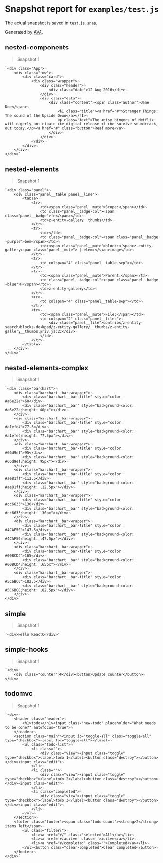 # Snapshot report for `examples/test.js`

The actual snapshot is saved in `test.js.snap`.

Generated by [AVA](https://ava.li).

## nested-components

> Snapshot 1

    `<div class="App">␊
        <div class="row">␊
            <div class="card">␊
                <div class="wrapper">␊
                    <div class="header">␊
                        <div class="date">12 Aug 2016</div>␊
                    </div>␊
                    <div class="data">␊
                        <div class="content"><span class="author">Jane Doe</span>␊
                            <h1 class="title"><a href="#">Stranger Things: The sound of the Upside Down</a></h1>␊
                            <p class="text">The antsy bingers of Netflix will eagerly anticipate the digital release of the Survive soundtrack, out today.</p><a href="#" class="button">Read more</a>␊
                        </div>␊
                    </div>␊
                </div>␊
            </div>␊
        </div>␊
    </div>`

## nested-elements

> Snapshot 1

    `<div class="panel">␊
        <div class="panel__table panel__line">␊
            <table>␊
                <tr>␊
                    <td><span class="panel__mute">Scope:</span></td>␊
                    <td class="panel__badge-col"><span class="panel__badge">fn</span></td>␊
                    <td>z-entity-gallery__thumbs</td>␊
                </tr>␊
                <tr>␊
                    <td></td>␊
                    <td class="panel__badge-col"><span class="panel__badge -purple">bem</span></td>␊
                    <td><span class="panel__mute">block:</span>z-entity-gallery<span class="panel__mute"> | elem:</span>image</td>␊
                </tr>␊
                <tr>␊
                    <td colspan="4" class="panel__table-sep"></td>␊
                </tr>␊
                <tr>␊
                    <td><span class="panel__mute">Parent:</span></td>␊
                    <td class="panel__badge-col"><span class="panel__badge -blue">P</span></td>␊
                    <td>z-entity-gallery</td>␊
                </tr>␊
                <tr>␊
                    <td colspan="4" class="panel__table-sep"></td>␊
                </tr>␊
                <tr>␊
                    <td><span class="panel__mute">File:</span></td>␊
                    <td colspan="2" class="panel__files">␊
                        <div class="panel__file">contribs/z-entity-search/blocks-deskpad/z-entity-gallery/__thumbs/z-entity-gallery__thumbs.priv.js:22</div>␊
                    </td>␊
                </tr>␊
            </table>␊
        </div>␊
    </div>`

## nested-elements-complex

> Snapshot 1

    `<div class="barchart">␊
        <div class="barchart__bar-wrapper">␊
            <div class="barchart__bar-title" style="color: #a6e22e">60</div>␊
            <div class="barchart__bar" style="background-color: #a6e22e;height: 60px"></div>␊
        </div>␊
        <div class="barchart__bar-wrapper">␊
            <div class="barchart__bar-title" style="color: #a1efe4">77.5</div>␊
            <div class="barchart__bar" style="background-color: #a1efe4;height: 77.5px"></div>␊
        </div>␊
        <div class="barchart__bar-wrapper">␊
            <div class="barchart__bar-title" style="color: #66d9ef">95</div>␊
            <div class="barchart__bar" style="background-color: #66d9ef;height: 95px"></div>␊
        </div>␊
        <div class="barchart__bar-wrapper">␊
            <div class="barchart__bar-title" style="color: #ae81ff">112.5</div>␊
            <div class="barchart__bar" style="background-color: #ae81ff;height: 112.5px"></div>␊
        </div>␊
        <div class="barchart__bar-wrapper">␊
            <div class="barchart__bar-title" style="color: #cc6633">130</div>␊
            <div class="barchart__bar" style="background-color: #cc6633;height: 130px"></div>␊
        </div>␊
        <div class="barchart__bar-wrapper">␊
            <div class="barchart__bar-title" style="color: #4CAF50">147.5</div>␊
            <div class="barchart__bar" style="background-color: #4CAF50;height: 147.5px"></div>␊
        </div>␊
        <div class="barchart__bar-wrapper">␊
            <div class="barchart__bar-title" style="color: #00BCD4">165</div>␊
            <div class="barchart__bar" style="background-color: #00BCD4;height: 165px"></div>␊
        </div>␊
        <div class="barchart__bar-wrapper">␊
            <div class="barchart__bar-title" style="color: #5C6BC0">182.5</div>␊
            <div class="barchart__bar" style="background-color: #5C6BC0;height: 182.5px"></div>␊
        </div>␊
    </div>`

## simple

> Snapshot 1

    '<div>Hello ReactC</div>'

## simple-hooks

> Snapshot 1

    `<div>␊
        <div class="counter">0</div><button>Update counter</button>␊
    </div>

## todomvc

> Snapshot 1

    `<div>␊
        <header class="header">␊
            <h1>todos</h1><input class="new-todo" placeholder="What needs to be done?" autofocus="true">␊
        </header>␊
        <section class="main"><input id="toggle-all" class="toggle-all" type="checkbox"><label for="toggle-all"></label>␊
            <ul class="todo-list">␊
                <li class="">␊
                    <div class="view"><input class="toggle" type="checkbox"><label>todo 1</label><button class="destroy"></button></div><input class="edit">␊
                </li>␊
                <li class="">␊
                    <div class="view"><input class="toggle" type="checkbox"><label>todo 2</label><button class="destroy"></button></div><input class="edit">␊
                </li>␊
                <li class="completed">␊
                    <div class="view"><input class="toggle" type="checkbox"><label>todo 3</label><button class="destroy"></button></div><input class="edit">␊
                </li>␊
            </ul>␊
        </section>␊
        <footer class="footer"><span class="todo-count"><strong>2</strong> items left</span>␊
            <ul class="filters">␊
                <li><a href="#/" class="selected">All</a></li>␊
                <li><a href="#/active" class="">Active</a></li>␊
                <li><a href="#/completed" class="">Completed</a></li>␊
            </ul><button class="clear-completed">Clear completed</button>␊
        </footer>␊
    </div>`